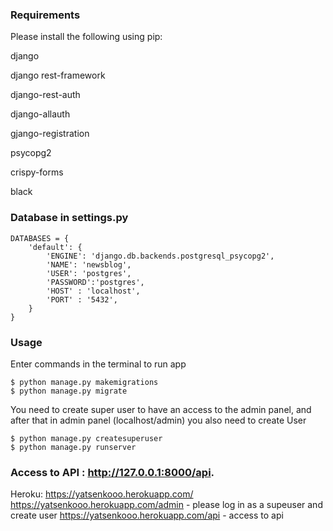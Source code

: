 ### Requirements
Please install the following using pip:

django

django rest-framework

django-rest-auth

django-allauth

gjango-registration

psycopg2

crispy-forms

black


### Database in settings.py
```
DATABASES = {
    'default': {
        'ENGINE': 'django.db.backends.postgresql_psycopg2',
        'NAME': 'newsblog',
        'USER': 'postgres',
        'PASSWORD':'postgres',
        'HOST' : 'localhost',
        'PORT' : '5432',
    }
}

```

### Usage

Enter commands in the terminal to run app
```
$ python manage.py makemigrations
$ python manage.py migrate
```
You need to create super user to have an access to the admin panel, and after that in admin panel (localhost/admin) you also need to create User 
```
$ python manage.py createsuperuser
$ python manage.py runserver
```
### Access to API : http://127.0.0.1:8000/api.

Heroku: https://yatsenkooo.herokuapp.com/
https://yatsenkooo.herokuapp.com/admin - please log in as a supeuser and create user
https://yatsenkooo.herokuapp.com/api - access to api






